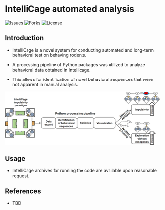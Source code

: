 # IntelliCage automated analysis

![Issues](https://img.shields.io/github/issues/AHEsmaeili/IC-Auto?style=plastic)
![Forks](https://img.shields.io/github/forks/AHEsmaeili/IC-Auto)
![License](https://img.shields.io/github/license/AHEsmaeili/IC-Auto)


## Introduction
* IntelliCage is a novel system for conducting automated and long-term behavioral test on behaving rodents.

* A processing pipeline of Python packages was utilized to analyze behavioral data obtained in Intellicage.

* This allows for identification of novel behavioral sequences that were not apparent in manual analysis.

![Scheme of the analysis](./VA.png)

## Usage
* IntelliCage archives for running the code are available upon reasonable request.

## References
* TBD
